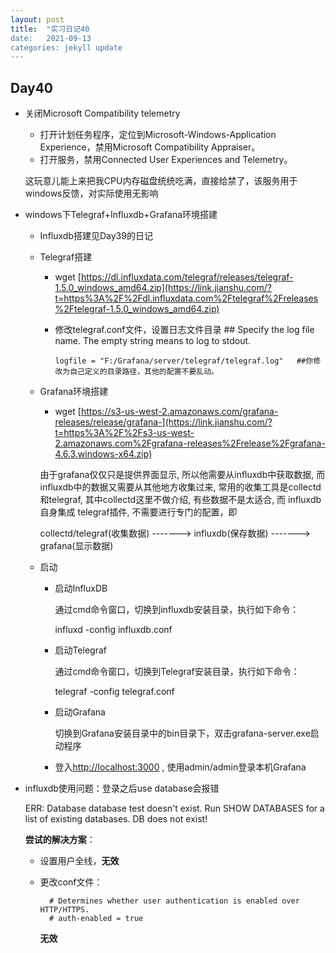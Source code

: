 ```yaml
---
layout: post
title:  "实习日记40
date:   2021-09-13
categories: jekyll update
---
```


## Day40

- 关闭Microsoft Compatibility telemetry

  - 打开计划任务程序，定位到Microsoft-Windows-Application Experience，禁用Microsoft Compatibility Appraiser。
  - 打开服务，禁用Connected User Experiences and Telemetry。

  这玩意儿能上来把我CPU内存磁盘统统吃满，直接给禁了，该服务用于windows反馈，对实际使用无影响

- windows下Telegraf+Influxdb+Grafana环境搭建

  - Influxdb搭建见Day39的日记

  - Telegraf搭建

    - wget [https://dl.influxdata.com/telegraf/releases/telegraf-1.5.0_windows_amd64.zip](https://link.jianshu.com/?t=https%3A%2F%2Fdl.influxdata.com%2Ftelegraf%2Freleases%2Ftelegraf-1.5.0_windows_amd64.zip)

    - 修改telegraf.conf文件，设置日志文件目录 ## Specify the log file name. The empty string means to log to stdout.

      ```
      logfile = "F:/Grafana/server/telegraf/telegraf.log"   ##你修改为自己定义的目录路径，其他的配置不要乱动。
    
  - Grafana环境搭建
    
    - wget [https://s3-us-west-2.amazonaws.com/grafana-releases/release/grafana-](https://link.jianshu.com/?t=https%3A%2F%2Fs3-us-west-2.amazonaws.com%2Fgrafana-releases%2Frelease%2Fgrafana-4.6.3.windows-x64.zip)
    
    由于grafana仅仅只是提供界面显示, 所以他需要从influxdb中获取数据, 而influxdb中的数据又需要从其他地方收集过来, 常用的收集工具是collectd和telegraf, 其中collectd这里不做介绍, 有些数据不是太适合, 而 influxdb 自身集成 telegraf插件, 不需要进行专门的配置，即
    
    collectd/telegraf(收集数据) -------> influxdb(保存数据) -------> grafana(显示数据)
    
  - 启动

    - 启动InfluxDB

      通过cmd命令窗口，切换到influxdb安装目录，执行如下命令：
      
       influxd -config influxdb.conf

    - 启动Telegraf

      通过cmd命令窗口，切换到Telegraf安装目录，执行如下命令：

      telegraf -config telegraf.conf

    - 启动Grafana

      切换到Grafana安装目录中的bin目录下，双击grafana-server.exe启动程序

    - 登入[http://localhost:3000](https://link.jianshu.com/?t=http%3A%2F%2Flocalhost%3A3000) , 使用admin/admin登录本机Grafana

- influxdb使用问题：登录之后use database会报错

  ERR: Database database test doesn't exist. Run SHOW DATABASES for a list of existing databases.
  DB does not exist!

  **尝试的解决方案**：

  - 设置用户全线，**无效**

  - 更改conf文件：

    ```
      # Determines whether user authentication is enabled over HTTP/HTTPS.
      # auth-enabled = true
    ```

    **无效**
